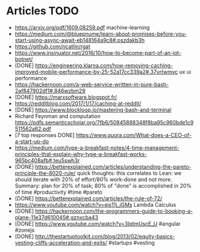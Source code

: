 # Articles TODO

* https://arxiv.org/pdf/1609.08259.pdf machine-learning
* https://medium.com/@bluepnume/learn-about-promises-before-you-start-using-async-await-eb148164a9c8#.pszdakb3h
* https://github.com/ncatlin/rgat
* https://www.insinuator.net/2016/10/how-to-become-part-of-an-iot-botnet/
* [DONE] https://engineering.klarna.com/how-removing-caching-improved-mobile-performance-by-25-52a17cc339a2#.37vrtwmvc ux ui performance
* https://hackernoon.com/a-web-service-written-in-pure-bash-2af847902df1#.846wzbm29
* [DONE] https://marxsoftware.blogspot.fr/
* https://redditblog.com/2017/1/17/caching-at-reddit/
* [DONE] https://www.blockloop.io/mastering-bash-and-terminal
* Richard Feynman and computation https://pdfs.semanticscholar.org/7fb6/50845888348f8ba95c960bde1c9511562a62.pdf
* [7 top responses DONE] https://www.quora.com/What-does-a-CEO-of-a-start-up-do
* https://medium.com/type-a-breakfast-notes/4-time-management-principles-that-explain-why-type-a-breakfast-works-965bc408afb#.teu5swh3r
* [DONE] https://betterexplained.com/articles/understanding-the-pareto-principle-the-8020-rule/ quick thoughts: this correlates to Lean: we should iterate with 20% of effort/80% work-done and not more. Summary: plan for 20% of task; 80% of "done" is accomplished in 20% of time #productivity #time #pareto
* [DONE] https://betterexplained.com/articles/the-rule-of-72/
* https://www.youtube.com/watch?v=eis11j_iGMs Lambda Calculus
* [DONE] https://hackernoon.com/the-programmers-guide-to-booking-a-plane-11e37d610045#.gznxcba43
* [DONE] https://www.youtube.com/watch?v=3IqtmUscE_U #angular #zonejs
* [DONE] http://thestartuptoolkit.com/blog/2013/02/equity-basics-vesting-cliffs-acceleration-and-exits/ #startups #vesting

